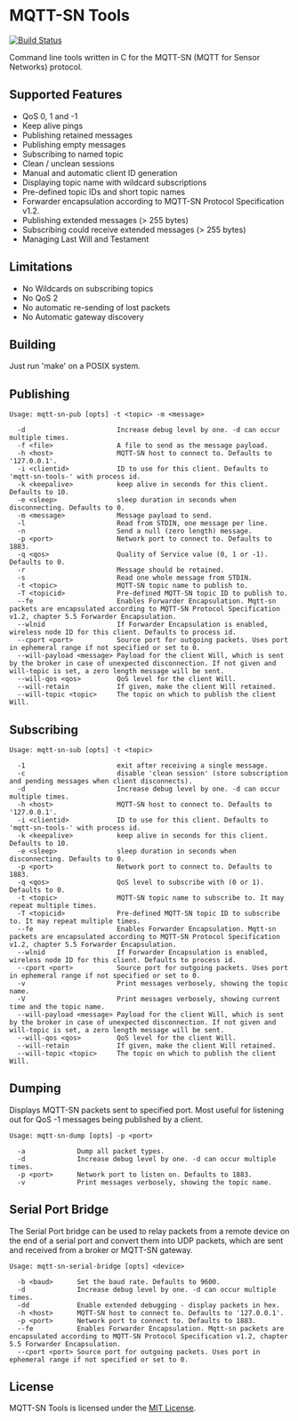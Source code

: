 MQTT-SN Tools
=============

[![Build Status](https://travis-ci.org/njh/mqtt-sn-tools.svg?branch=master)](https://travis-ci.org/njh/mqtt-sn-tools)

Command line tools written in C for the MQTT-SN (MQTT for Sensor Networks) protocol.


Supported Features
------------------

- QoS 0, 1 and -1
- Keep alive pings
- Publishing retained messages
- Publishing empty messages
- Subscribing to named topic
- Clean / unclean sessions
- Manual and automatic client ID generation
- Displaying topic name with wildcard subscriptions
- Pre-defined topic IDs and short topic names
- Forwarder encapsulation according to MQTT-SN Protocol Specification v1.2.
- Publishing extended messages (> 255 bytes)
- Subscribing could receive extended messages (> 255 bytes)
- Managing Last Will and Testament 

Limitations
-----------

- No Wildcards on subscribing topics
- No QoS 2
- No automatic re-sending of lost packets
- No Automatic gateway discovery

Building
--------

Just run 'make' on a POSIX system.


Publishing
----------

	Usage: mqtt-sn-pub [opts] -t <topic> -m <message>

	  -d                       Increase debug level by one. -d can occur multiple times.
	  -f <file>                A file to send as the message payload.
	  -h <host>                MQTT-SN host to connect to. Defaults to '127.0.0.1'.
	  -i <clientid>            ID to use for this client. Defaults to 'mqtt-sn-tools-' with process id.
	  -k <keepalive>           keep alive in seconds for this client. Defaults to 10.
	  -e <sleep>               sleep duration in seconds when disconnecting. Defaults to 0.
	  -m <message>             Message payload to send.
	  -l                       Read from STDIN, one message per line.
	  -n                       Send a null (zero length) message.
	  -p <port>                Network port to connect to. Defaults to 1883.
	  -q <qos>                 Quality of Service value (0, 1 or -1). Defaults to 0.
	  -r                       Message should be retained.
	  -s                       Read one whole message from STDIN.
	  -t <topic>               MQTT-SN topic name to publish to.
	  -T <topicid>             Pre-defined MQTT-SN topic ID to publish to.
	  --fe                     Enables Forwarder Encapsulation. Mqtt-sn packets are encapsulated according to MQTT-SN Protocol Specification v1.2, chapter 5.5 Forwarder Encapsulation.
	  --wlnid                  If Forwarder Encapsulation is enabled, wireless node ID for this client. Defaults to process id.
	  --cport <port>           Source port for outgoing packets. Uses port in ephemeral range if not specified or set to 0.
	  --will-payload <message> Payload for the client Will, which is sent by the broker in case of unexpected disconnection. If not given and will-topic is set, a zero length message will be sent.
	  --will-qos <qos>         QoS level for the client Will.
	  --will-retain            If given, make the client Will retained.
	  --will-topic <topic>     The topic on which to publish the client Will.

Subscribing
-----------

	Usage: mqtt-sn-sub [opts] -t <topic>

	  -1                       exit after receiving a single message.
	  -c                       disable 'clean session' (store subscription and pending messages when client disconnects).
	  -d                       Increase debug level by one. -d can occur multiple times.
	  -h <host>                MQTT-SN host to connect to. Defaults to '127.0.0.1'.
	  -i <clientid>            ID to use for this client. Defaults to 'mqtt-sn-tools-' with process id.
	  -k <keepalive>           keep alive in seconds for this client. Defaults to 10.
	  -e <sleep>               sleep duration in seconds when disconnecting. Defaults to 0.
	  -p <port>                Network port to connect to. Defaults to 1883.
	  -q <qos>                 QoS level to subscribe with (0 or 1). Defaults to 0.
	  -t <topic>               MQTT-SN topic name to subscribe to. It may repeat multiple times.
	  -T <topicid>             Pre-defined MQTT-SN topic ID to subscribe to. It may repeat multiple times.
	  --fe                     Enables Forwarder Encapsulation. Mqtt-sn packets are encapsulated according to MQTT-SN Protocol Specification v1.2, chapter 5.5 Forwarder Encapsulation.
	  --wlnid                  If Forwarder Encapsulation is enabled, wireless node ID for this client. Defaults to process id.
	  --cport <port>           Source port for outgoing packets. Uses port in ephemeral range if not specified or set to 0.
	  -v                       Print messages verbosely, showing the topic name.
	  -V                       Print messages verbosely, showing current time and the topic name.
	  --will-payload <message> Payload for the client Will, which is sent by the broker in case of unexpected disconnection. If not given and will-topic is set, a zero length message will be sent.
	  --will-qos <qos>         QoS level for the client Will.
	  --will-retain            If given, make the client Will retained.
	  --will-topic <topic>     The topic on which to publish the client Will.

Dumping
-------

Displays MQTT-SN packets sent to specified port.
Most useful for listening out for QoS -1 messages being published by a client.

    Usage: mqtt-sn-dump [opts] -p <port>

      -a             Dump all packet types.
      -d             Increase debug level by one. -d can occur multiple times.
      -p <port>      Network port to listen on. Defaults to 1883.
      -v             Print messages verbosely, showing the topic name.


Serial Port Bridge
------------------

The Serial Port bridge can be used to relay packets from a remote device on the end of a
serial port and convert them into UDP packets, which are sent and received from a broker
or MQTT-SN gateway.

    Usage: mqtt-sn-serial-bridge [opts] <device>

      -b <baud>      Set the baud rate. Defaults to 9600.
      -d             Increase debug level by one. -d can occur multiple times.
      -dd            Enable extended debugging - display packets in hex.
      -h <host>      MQTT-SN host to connect to. Defaults to '127.0.0.1'.
      -p <port>      Network port to connect to. Defaults to 1883.
      --fe           Enables Forwarder Encapsulation. Mqtt-sn packets are encapsulated according to MQTT-SN Protocol Specification v1.2, chapter 5.5 Forwarder Encapsulation.
      --cport <port> Source port for outgoing packets. Uses port in ephemeral range if not specified or set to 0.


License
-------

MQTT-SN Tools is licensed under the [MIT License].



[MIT License]: http://opensource.org/licenses/MIT
